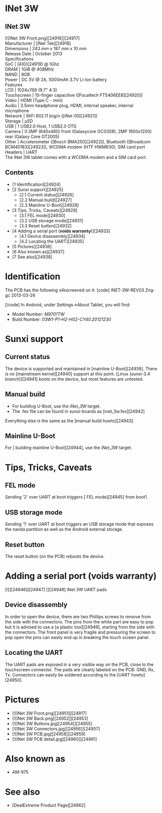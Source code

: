 # INet 3W
INet 3W  
---  
[![INet 3W Front.png][24916]][24917]  
Manufacturer |  [iNet Tek][24918]  
Dimensions |  243 _mm_ x 187 _mm_ x 10 _mm_  
Release Date |  October 2013   
Specifications   
SoC |  [A10][24919] @ 1Ghz   
DRAM |  1GiB @ 408MHz   
NAND |  8GB   
Power |  DC 5V @ 2A, 5000mAh 3.7V Li-Ion battery   
Features   
LCD |  1024x768 (9.7" 4:3)   
Touchscreen |  10-finger capacitive ([Focaltech FT5406EE8][24920])   
Video |  HDMI (Type C - mini)   
Audio |  3.5mm headphone plug, HDMI, internal speaker, internal microphone   
Network |  WiFi 802.11 b/g/n ([iNet i10][24921])   
Storage |  µSD   
USB |  1 USB2.0 Host, 1 USB2.0 OTG   
Camera |  0.3MP (640x480) front (Galaxycore GC0308), 2MP 1600x1200) rear (Galaxy Core GT2005)   
Other |  Accelerometer ([Bosch BMA250][24922]), Bluetooth ([Broadcom BCM40183][24923]), WCDMA modem (HTF HWM630), SIM card port   
Headers |  UART   
The iNet 3W tablet comes with a WCDMA modem and a SIM card port. 
## Contents
  * [1 Identification][24924]
  * [2 Sunxi support][24925]
    * [2.1 Current status][24926]
    * [2.2 Manual build][24927]
    * [2.3 Mainline U-Boot][24928]
  * [3 Tips, Tricks, Caveats][24929]
    * [3.1 FEL mode][24930]
    * [3.2 USB storage mode][24931]
    * [3.3 Reset button][24932]
  * [4 Adding a serial port (**voids warranty**)][24933]
    * [4.1 Device disassembly][24934]
    * [4.2 Locating the UART][24935]
  * [5 Pictures][24936]
  * [6 Also known as][24937]
  * [7 See also][24938]

# Identification
The PCB has the following silkscreened on it: 
[code] 
    INET-3W-REV03
    Zng-gc 2013-03-26
    
[/code]
In Android, under Settings->About Tablet, you will find: 
  * Model Number: _M9701TW_
  * Build Number: _03W1-P1-H2-H02-CY40.20121230_

# Sunxi support
## Current status
The device is supported and maintained in [mainline U-Boot][24939]. There is no [mainstream kernel][24940] support at this point. [Linux (sunxi-3.4 branch)][24941] boots on the device, but most features are untested. 
## Manual build
  * For building U-Boot, use the _iNet_3W_ target.
  * The .fex file can be found in sunxi-boards as [inet_3w.fex][24942]

Everything else is the same as the [manual build howto][24943]. 
## Mainline U-Boot
For [ building mainline U-Boot][24944], use the _iNet_3W_ target. 
# Tips, Tricks, Caveats
## FEL mode
Sending '2' over UART at boot triggers [ FEL mode][24945] from boot1. 
## USB storage mode
Sending '1' over UART at boot triggers an USB storage mode that exposes the nanda partition as well as the Android external storage. 
## Reset button
The reset button (on the PCB) reboots the device. 
# Adding a serial port (**voids warranty**)
[![][24946]][24947]
[][24948]
iNet 3W UART pads
## Device disassembly
In order to open the device, there are two Phillips screws to remove from the side with the connectors. The pins from the white part are easy to pop but it is advised to use a [a plastic tool][24949], starting from the side with the connectors. The front panel is very fragile and pressuring the screen to pop open the pins can easily end up in breaking the touch screen panel. 
## Locating the UART
The UART pads are exposed in a very visible way on the PCB, close to the touchscreen connector. The pads are clearly labeled on the PCB: GND, Rx, Tx. Connectors can easily be soldered according to the [UART howto][24950]. 
# Pictures
  * [![INet 3W Front.png][24951]][24917]
  * [![INet 3W Back.png][24952]][24953]
  * [![INet 3W Buttons.jpg][24954]][24955]
  * [![INet 3W Connectors.jpg][24956]][24957]
  * [![INet 3W PCB.jpg][24958]][24959]
  * [![INet 3W PCB detail.jpg][24960]][24961]

# Also known as
  * AM-975

# See also
  * [DealExtreme Product Page][24962]
